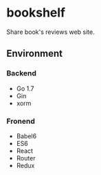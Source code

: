 # bookshelf

Share book's reviews web site.

## Environment

### Backend
- Go 1.7
 - Gin
 - xorm

### Fronend
- Babel6
- ES6
- React
 - Router
 - Redux

